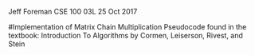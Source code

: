 Jeff Foreman 
CSE 100 03L
25 Oct 2017

#Implementation of Matrix Chain Multiplication
Pseudocode found in the textbook:
Introduction To Algorithms by Cormen, Leiserson, Rivest, and Stein
